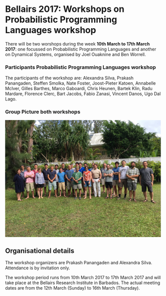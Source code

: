 # Bellairs 2017: Workshops on Probabilistic Programming Languages workshop


There will be two worshops during the week **10th March to 17th March 2017**: one focussed on Probabilistic Programming Languages and another on Dynamical Systems, organised by Joel Ouaknine and Ben Worrell.


### Participants Probabilistic Programming Languages workshop
The participants of the workshop are: Alexandra Silva, Prakash Panangaden, Steffen Smolka, Nate Foster, 
Joost-Pieter Katoen, Annabelle McIver, Gilles Barthes, Marco Gaboardi, Chris Heunen, Bartek Klin, 
Radu Mardare, Florence Clerc, Bart Jacobs, Fabio Zanasi, Vincent Danos, Ugo Dal Lago.

### Group Picture both workshops

![Group Picture](img/2017.jpg)



## Organisational details 

The workshop organizers are Prakash Panangaden and Alexandra Silva. Attendance is by invitation only.


The workshop period runs from 10th March 2017 to 17th March 2017 and will take place at the Bellairs Research Institute in Barbados. The actual meeting dates are from the 12th March (Sunday) to 16th March (Thursday). 

